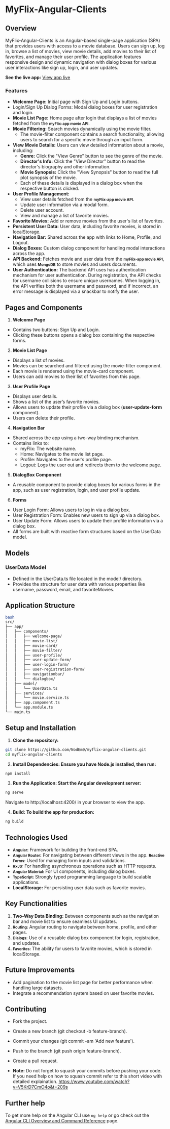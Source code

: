 # MyFlix-Angular-Clients

## Overview
MyFlix-Angular-Clients is an Angular-based single-page application (SPA) that provides users with access to a movie database. Users can sign up, log in, browse a list of movies, view movie details, add movies to their list of favorites, and manage their user profile. The application features responsive design and dynamic navigation with dialog boxes for various user interactions like sign up, login, and user updates.

**See the live app:** [View app live](https://nodem9.github.io/myFlix-angular-clients/)

### Features

- **Welcome Page:** Initial page with Sign Up and Login buttons.
- Login/Sign Up Dialog Forms: Modal dialog boxes for user registration and login.
- **Movie List Page:**  Home page after login that displays a list of movies fetched from the **<small>myFlix-app movie API</small>**.
- **Movie Filtering:** Search movies dynamically using the movie filter.
  - The movie-filter component contains a search functionality, allowing users to search for a specific movie through an input form.
- **View Movie Details:** Users can view detailed information about a movie, including:
  - **Genre:** Click the "View Genre" button to see the genre of the movie.
  - **Director's Info:** Click the "View Director" button to read the director's biography and other information.
  - **Movie Synopsis:** Click the "View Synopsis" button to read the full plot synopsis of the movie.
  - Each of these details is displayed in a dialog box when the respective button is clicked.
- **User Profile Management:**
  - View user details fetched from the **<small>myFlix-app movie API</small>**.
  - Update user information via a modal form.
  - Delete user account.
  - View and manage a list of favorite movies.
- **Favorite Movies:** Add or remove movies from the user's list of favorites.
- **Persistent User Data:** User data, including favorite movies, is stored in localStorage.
- **Navigation Bar:** Shared across the app with links to Home, Profile, and Logout.
- **Dialog Boxes:** Custom dialog component for handling modal interactions across the app.
- **API Backend:** Fetches movie and user data from the **<small>myFlix-app movie API</small>**, which uses **<small>MongoDB</small>** to store movies and users documents.
- **User Authentication:** The backend API uses has authentication mechanism for user authentication. During registration, the API checks for username collisions to ensure unique usernames. When logging in, the API verifies both the username and password, and if incorrect, an error message is displayed via a snackbar to notify the user.

## Pages and Components

1. **Welcome Page**

- Contains two buttons: Sign Up and Login.
- Clicking these buttons opens a dialog box containing the respective forms.

2. **Movie List Page**

- Displays a list of movies.
- Movies can be searched and filtered using the movie-filter component.
- Each movie is rendered using the movie-card component.
- Users can add movies to their list of favorites from this page.

3. **User Profile Page**

- Displays user details.
- Shows a list of the user’s favorite movies.
- Allows users to update their profile via a dialog box (**user-update-form** component).
- Users can delete their profile.

4. **Navigation Bar**

- Shared across the app using a two-way binding mechanism.
- Contains links to:
  - myFlix: The website name.
  - Home: Navigates to the movie list page.
  - Profile: Navigates to the user’s profile page.
  - Logout: Logs the user out and redirects them to the welcome page.

5. **DialogBox Component**

- A reusable component to provide dialog boxes for various forms in the app, such as user registration, login, and user profile update.

6. **Forms**

- User Login Form: Allows users to log in via a dialog box.
- User Registration Form: Enables new users to sign up via a dialog box.
- User Update Form: Allows users to update their profile information via a dialog box.
- All forms are built with reactive form structures based on the UserData model.

## Models

### UserData Model

- Defined in the UserData.ts file located in the model/ directory.
- Provides the structure for user data with various properties like username, password, email, and favoriteMovies.

## Application Structure

```bash
bash
src/
├── app/
│   ├── components/
│   │   ├── welcome-page/
│   │   ├── movie-list/
│   │   ├── movie-card/
│   │   ├── movie-filter/
│   │   ├── user-profile/
│   │   ├── user-update-form/
│   │   ├── user-login-form/
│   │   ├── user-registration-form/
│   │   ├── navigationbar/
│   │   └── dialogbox/
│   ├── model/
│   │   └── UserData.ts
│   ├── services/
│   │   └── movie.service.ts
│   ├── app.component.ts
│   └── app.module.ts
└── main.ts
```

## Setup and Installation

1. **Clone the repository:**

```bash
git clone https://github.com/NodEm9/myflix-angular-clients.git
cd myflix-angular-clients
```

2. **Install Dependencies: Ensure you have Node.js installed, then run:**

```bash
npm install
```

3. **Run the Application: Start the Angular development server:**

```bash
ng serve
```

Navigate to http://localhost:4200/ in your browser to view the app.

4. **Build: To build the app for production:**

```bash
ng build
```

## Technologies Used

- **<small> Angular:</small>** Framework for building the front-end SPA.
- **<small>Angular Router</small>:** For navigating between different views in the app.
**<small>Reactive Forms:</small>** Used for managing form inputs and validations.
- **<small>RxJS:</small>** For handling asynchronous operations such as HTTP requests.
- **<small>Angular Material:</small>** For UI components, including dialog boxes.
- **<small>TypeScript:</small>** Strongly typed programming language to build scalable applications.
- **LocalStorage:</small>** For persisting user data such as favorite movies.

## Key Functionalities

1. **<snall>Two-Way Data Binding:</small>** Between components such as the navigation bar and movie list to ensure seamless UI updates.
2. **<small>Routing:</small>** Angular routing to navigate between home, profile, and other pages.
3. **<small>Dialogs:</small>** Use of a reusable dialog box component for login, registration, and updates.
4. **<small>Favorites:</small>** The ability for users to favorite movies, which is stored in localStorage.

## Future Improvements

- Add pagination to the movie list page for better performance when handling large datasets.
- Integrate a recommendation system based on user favorite movies.

## Contributing

- Fork the project.
- Create a new branch (git checkout -b feature-branch).
- Commit your changes (git commit -am 'Add new feature'). 
- Push to the branch (git push origin feature-branch).
- Create a pull request.

- **Note:** Do not forget to squash your commits before pushing your code. If you need help on how to squash commit refer to this short video with detailed explaination. https://www.youtube.com/watch?v=V5KrD7CmO4o&t=209s
## Further help

To get more help on the Angular CLI use `ng help` or go check out the [Angular CLI Overview and Command Reference](https://angular.dev/tools/cli) page.
